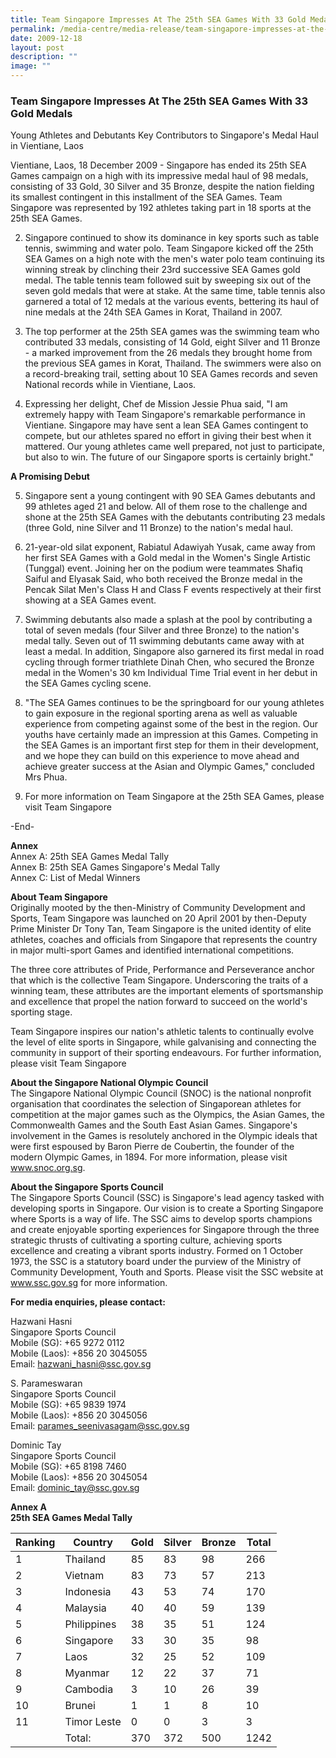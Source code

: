 ```yaml
---
title: Team Singapore Impresses At The 25th SEA Games With 33 Gold Medals
permalink: /media-centre/media-release/team-singapore-impresses-at-the-25th-sea-games-with-33-gold-medals/
date: 2009-12-18
layout: post
description: ""
image: ""
---
```

### **Team Singapore Impresses At The 25th SEA Games With 33 Gold Medals**

Young Athletes and Debutants Key Contributors to Singapore's Medal Haul in Vientiane, Laos

Vientiane, Laos, 18 December 2009 - Singapore has ended its 25th SEA Games campaign on a high with its impressive medal haul of 98 medals, consisting of 33 Gold, 30 Silver and 35 Bronze, despite the nation fielding its smallest contingent in this installment of the SEA Games. Team Singapore was represented by 192 athletes taking part in 18 sports at the 25th SEA Games.

2. Singapore continued to show its dominance in key sports such as table tennis, swimming and water polo. Team Singapore kicked off the 25th SEA Games on a high note with the men's water polo team continuing its winning streak by clinching their 23rd successive SEA Games gold medal. The table tennis team followed suit by sweeping six out of the seven gold medals that were at stake. At the same time, table tennis also garnered a total of 12 medals at the various events, bettering its haul of nine medals at the 24th SEA Games in Korat, Thailand in 2007.

3. The top performer at the 25th SEA games was the swimming team who contributed 33 medals, consisting of 14 Gold, eight Silver and 11 Bronze - a marked improvement from the 26 medals they brought home from the previous SEA games in Korat, Thailand. The swimmers were also on a record-breaking trail, setting about 10 SEA Games records and seven National records while in Vientiane, Laos.

4. Expressing her delight, Chef de Mission Jessie Phua said, "I am extremely happy with Team Singapore's remarkable performance in Vientiane. Singapore may have sent a lean SEA Games contingent to compete, but our athletes spared no effort in giving their best when it mattered. Our young athletes came well prepared, not just to participate, but also to win. The future of our Singapore sports is certainly bright."

**A Promising Debut**

5. Singapore sent a young contingent with 90 SEA Games debutants and 99 athletes aged 21 and below. All of them rose to the challenge and shone at the 25th SEA Games with the debutants contributing 23 medals (three Gold, nine Silver and 11 Bronze) to the nation's medal haul.

6. 21-year-old silat exponent, Rabiatul Adawiyah Yusak, came away from her first SEA Games with a Gold medal in the Women's Single Artistic (Tunggal) event. Joining her on the podium were teammates Shafiq Saiful and Elyasak Said, who both received the Bronze medal in the Pencak Silat Men's Class H and Class F events respectively at their first showing at a SEA Games event.

7. Swimming debutants also made a splash at the pool by contributing a total of seven medals (four Silver and three Bronze) to the nation's medal tally. Seven out of 11 swimming debutants came away with at least a medal. In addition, Singapore also garnered its first medal in road cycling through former triathlete Dinah Chen, who secured the Bronze medal in the Women's 30 km Individual Time Trial event in her debut in the SEA Games cycling scene.

8. "The SEA Games continues to be the springboard for our young athletes to gain exposure in the regional sporting arena as well as valuable experience from competing against some of the best in the region. Our youths have certainly made an impression at this Games. Competing in the SEA Games is an important first step for them in their development, and we hope they can build on this experience to move ahead and achieve greater success at the Asian and Olympic Games," concluded Mrs Phua.

9. For more information on Team Singapore at the 25th SEA Games, please visit Team Singapore

-End-

**Annex**
<br>
Annex A: 25th SEA Games Medal Tally
<br>
Annex B: 25th SEA Games Singapore's Medal Tally
<br>
Annex C: List of Medal Winners

**About Team Singapore**
<br>
Originally mooted by the then-Ministry of Community Development and Sports, Team Singapore was launched on 20 April 2001 by then-Deputy Prime Minister Dr Tony Tan, Team Singapore is the united identity of elite athletes, coaches and officials from Singapore that represents the country in major multi-sport Games and identified international competitions.

The three core attributes of Pride, Performance and Perseverance anchor that which is the collective Team Singapore. Underscoring the traits of a winning team, these attributes are the important elements of sportsmanship and excellence that propel the nation forward to succeed on the world's sporting stage.

Team Singapore inspires our nation's athletic talents to continually evolve the level of elite sports in Singapore, while galvanising and connecting the community in support of their sporting endeavours.
For further information, please visit Team Singapore

**About the Singapore National Olympic Council**
<br>
The Singapore National Olympic Council (SNOC) is the national nonprofit organisation that coordinates the selection of Singaporean athletes for competition at the major games such as the Olympics, the Asian Games, the Commonwealth Games and the South East Asian Games. Singapore's involvement in the Games is resolutely anchored in the Olympic ideals that were first espoused by Baron Pierre de Coubertin, the founder of the modern Olympic Games, in 1894. For more information, please visit www.snoc.org.sg.

**About the Singapore Sports Council**
<br>
The Singapore Sports Council (SSC) is Singapore's lead agency tasked with developing sports in Singapore. Our vision is to create a Sporting Singapore where Sports is a way of life. The SSC aims to develop sports champions and create enjoyable sporting experiences for Singapore through the three strategic thrusts of cultivating a sporting culture, achieving sports excellence and creating a vibrant sports industry. Formed on 1 October 1973, the SSC is a statutory board under the purview of the Ministry of Community Development, Youth and Sports. Please visit the SSC website at www.ssc.gov.sg for more information.

**For media enquiries, please contact:**

Hazwani Hasni
<br>
Singapore Sports Council
<br>
Mobile (SG): +65 9272 0112
<br>
Mobile (Laos): +856 20 3045055
<br>
Email: hazwani_hasni@ssc.gov.sg

 
S. Parameswaran
<br>
Singapore Sports Council
<br>
Mobile (SG): +65 9839 1974
<br>
Mobile (Laos): +856 20 3045056
<br>
Email: parames_seenivasagam@ssc.gov.sg

Dominic Tay
<br>
Singapore Sports Council
<br>
Mobile (SG): +65 8198 7460
<br>
Mobile (Laos): +856 20 3045054
<br>
Email: dominic_tay@ssc.gov.sg


**Annex A
<br>
25th SEA Games Medal Tally**



| Ranking | Country | Gold | Silver | Bronze | Total |
| ------ | ------ | ------ | ------ | ------ | ------ |
| 1 | Thailand | 85 | 83 | 98 | 266 |
| 2 |Vietnam | 83 | 73 | 57 | 213 |
| 3 | Indonesia | 43 | 53 | 74 | 170 |
| 4 | Malaysia | 40 | 40 | 59 | 139 |
| 5 | Philippines | 38 | 35 | 51 | 124 |
| 6 | Singapore | 33 | 30 | 35 |  98|
| 7 | Laos | 32 | 25 | 52 | 109 |
| 8 |Myanmar |12 |  22 |  37 | 71 |
| 9 |Cambodia | 3 | 10 | 26 | 39 |
| 10 | Brunei | 1 |  1 | 8 | 10 |
| 11 | Timor Leste | 0 | 0 | 3 | 3 |
| | Total: |370 | 372 | 500 | 1242 |





